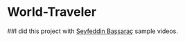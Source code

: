 # World-Traveler

##I did this project with [Seyfeddin Başsaraç](https://www.youtube.com/watch?v=rpJ-ke3_r_Q&list=PLq4I99QKpIbl02hl7UM3cj-ay1w2Z3Bq6) sample videos.
